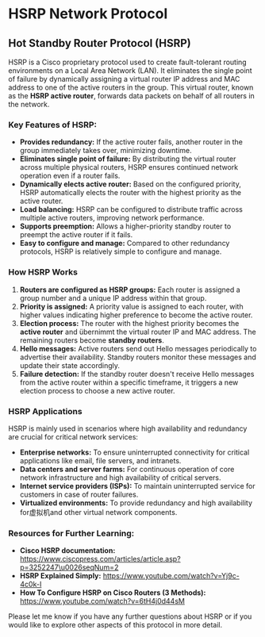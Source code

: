 # HSRP Network Protocol

## Hot Standby Router Protocol (HSRP)

HSRP is a Cisco proprietary protocol used to create fault-tolerant routing environments on a Local Area Network (LAN). It eliminates the single point of failure by dynamically assigning a virtual router IP address and MAC address to one of the active routers in the group. This virtual router, known as the **HSRP active router**, forwards data packets on behalf of all routers in the network.

### Key Features of HSRP:

- **Provides redundancy:** If the active router fails, another router in the group immediately takes over, minimizing downtime.
- **Eliminates single point of failure:** By distributing the virtual router across multiple physical routers, HSRP ensures continued network operation even if a router fails.
- **Dynamically elects active router:** Based on the configured priority, HSRP automatically elects the router with the highest priority as the active router.
- **Load balancing:** HSRP can be configured to distribute traffic across multiple active routers, improving network performance.
- **Supports preemption:** Allows a higher-priority standby router to preempt the active router if it fails.
- **Easy to configure and manage:** Compared to other redundancy protocols, HSRP is relatively simple to configure and manage.

### How HSRP Works

1. **Routers are configured as HSRP groups:** Each router is assigned a group number and a unique IP address within that group.
2. **Priority is assigned:** A priority value is assigned to each router, with higher values indicating higher preference to become the active router.
3. **Election process:** The router with the highest priority becomes the **active router** and übernimmt the virtual router IP and MAC address. The remaining routers become **standby routers**.
4. **Hello messages:** Active routers send out Hello messages periodically to advertise their availability. Standby routers monitor these messages and update their state accordingly.
5. **Failure detection:** If the standby router doesn't receive Hello messages from the active router within a specific timeframe, it triggers a new election process to choose a new active router.

### HSRP Applications

HSRP is mainly used in scenarios where high availability and redundancy are crucial for critical network services:

* **Enterprise networks:** To ensure uninterrupted connectivity for critical applications like email, file servers, and intranets.
* **Data centers and server farms:** For continuous operation of core network infrastructure and high availability of critical servers.
* **Internet service providers (ISPs):** To maintain uninterrupted service for customers in case of router failures.
* **Virtualized environments:** To provide redundancy and high availability for虚拟机and other virtual network components.

### Resources for Further Learning:

* **Cisco HSRP documentation:** https://www.ciscopress.com/articles/article.asp?p=3252247\u0026seqNum=2
* **HSRP Explained Simply:** https://www.youtube.com/watch?v=Yj9c-4c0k-I
* **How To Configure HSRP on Cisco Routers (3 Methods):** https://www.youtube.com/watch?v=6tH4j0d44sM

Please let me know if you have any further questions about HSRP or if you would like to explore other aspects of this protocol in more detail.
